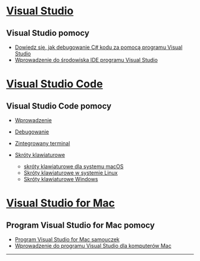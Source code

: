 
<!-- VS -------------------------->
# <a name="visual-studiotabvisual-studio"></a>[Visual Studio](#tab/visual-studio)

## <a name="visual-studio-help"></a>Visual Studio pomocy

* [Dowiedz się, jak debugowanie C# kodu za pomocą programu Visual Studio](https://docs.microsoft.com/en-us/visualstudio/debugger/getting-started-with-the-debugger?view=vs-2017)
* [Wprowadzenie do środowiska IDE programu Visual Studio](https://docs.microsoft.com/en-us/visualstudio/ide/visual-studio-ide?view=vs-2017)

<!-- Code -------------------------->
# <a name="visual-studio-codetabvisual-studio-code"></a>[Visual Studio Code](#tab/visual-studio-code)

## <a name="visual-studio-code-help"></a>Visual Studio Code pomocy

* [Wprowadzenie](https://code.visualstudio.com/docs)
* [Debugowanie](https://code.visualstudio.com/docs/editor/debugging)
* [Zintegrowany terminal](https://code.visualstudio.com/docs/editor/integrated-terminal)
* [Skróty klawiaturowe](https://code.visualstudio.com/docs/getstarted/keybindings#_keyboard-shortcuts-reference)

  * [skróty klawiaturowe dla systemu macOS](https://code.visualstudio.com/shortcuts/keyboard-shortcuts-macos.pdf)
  * [Skróty klawiaturowe w systemie Linux](https://code.visualstudio.com/shortcuts/keyboard-shortcuts-linux.pdf)
  * [Skróty klawiaturowe Windows](https://code.visualstudio.com/shortcuts/keyboard-shortcuts-windows.pdf)

<!-- Mac -------------------------->
# <a name="visual-studio-for-mactabvisual-studio-mac"></a>[Visual Studio for Mac](#tab/visual-studio-mac)

## <a name="visual-studio-for-mac-help"></a>Program Visual Studio for Mac pomocy

* [Program Visual Studio for Mac samouczek](https://docs.microsoft.com/en-us/visualstudio/mac/ide-tour)
* [Wprowadzenie do programu Visual Studio dla komputerów Mac](https://docs.microsoft.com/en-us/visualstudio/mac/)

---  
<!-- End of VS tabs -->